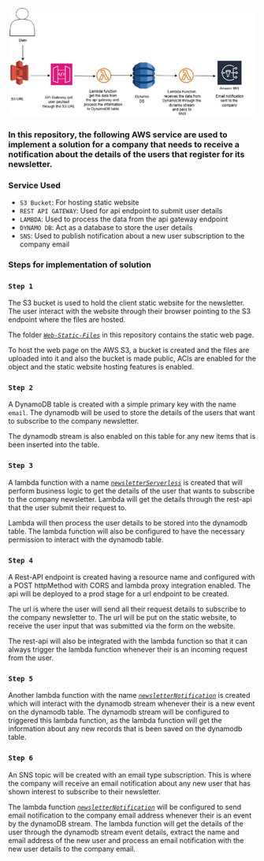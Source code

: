<img src="./img/newsLetterArc.jpg" alt="img arc" width="500"/>

<br>

[newsletterServerless]: https://github.com/Horpeyemi007/API-GATEWAY-WITH-AWS-LAMBDA-DYNAMO-DB/blob/master/Lambda/newsletterServerless.js
[newsletterNotification]: https://github.com/Horpeyemi007/API-GATEWAY-WITH-AWS-LAMBDA-DYNAMO-DB/blob/master/Lambda/newsletterNotification.js
[Web-Static-Files]: https://github.com/Horpeyemi007/API-GATEWAY-WITH-AWS-LAMBDA-DYNAMO-DB/tree/master/Web-Static-Files

### In this repository, the following AWS service are used to implement a solution for a company that needs to receive a notification about the details of the users that register for its newsletter.

### Service Used

- `S3 Bucket`: For hosting static website
- `REST API GATEWAY`: Used for api endpoint to submit user details
- `LAMBDA`: Used to process the data from the api gateway endpoint
- `DYNAMO DB`: Act as a database to store the user details
- `SNS`: Used to publish notification about a new user subscription to the company email

### Steps for implementation of solution

### `Step 1`

The S3 bucket is used to hold the client static website for the newsletter. The user interact with the website through their browser pointing to the S3 endpoint where the files are hosted.

The folder [_`Web-Static-Files`_][Web-Static-Files] in this repository contains the static web page.

To host the web page on the AWS S3, a bucket is created and the files are uploaded into it and also the bucket is made public, ACls are enabled for the object and the static website hosting features is enabled.

### `Step 2`

A DynamoDB table is created with a simple primary key with the name `email`. The dynamodb will be used to store the details of the users that want to subscribe to the company newsletter.

The dynamodb stream is also enabled on this table for any new items that is been inserted into the table.

### `Step 3`

A lambda function with a name [_`newsletterServerless`_][newsletterServerless] is created that will perform business logic to get the details of the user that wants to subscribe to the company newsletter. Lambda will get the details through the rest-api that the user submit their request to.

Lambda will then process the user details to be stored into the dynamodb table. The lambda function will also be configured to have the necessary permission to interact with the dynamodb table.

### `Step 4`

A Rest-API endpoint is created having a resource name and configured with a POST httpMethod with CORS and lambda proxy integration enabled. The api will be deployed to a prod stage for a url endpoint to be created.

The url is where the user will send all their request details to subscribe to the company newsletter to. The url will be put on the static website, to receive the user input that was submitted via the form on the website.

The rest-api will also be integrated with the lambda function so that it can always trigger the lambda function whenever their is an incoming request from the user.

### `Step 5`

Another lambda function with the name [_`newsletterNotification`_][newsletterNotification] is created which will interact with the dynamodb stream whenever their is a new event on the dynamodb table. The dynamodb stream will be configured to triggered this lambda function, as the lambda function will get the information about any new records that is been saved on the dynamodb table.

### `Step 6`

An SNS topic will be created with an email type subscription. This is where the company will receive an email notification about any new user that has shown interest to subscribe to their newsletter.

The lambda function [_`newsletterNotification`_][newsletterNotification] will be configured to send email notification to the company email address whenever their is an event by the dynamoDB stream. The lambda function will get the details of the user through the dynamodb stream event details, extract the name and email address of the new user and process an email notification with the new user details to the company email.
